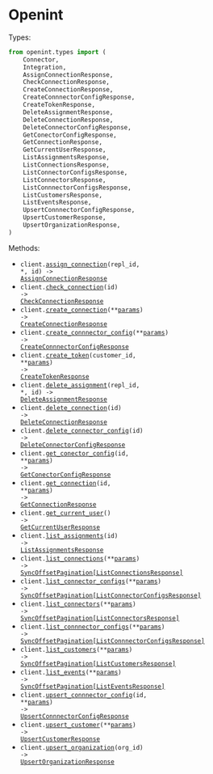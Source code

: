 # Openint

Types:

```python
from openint.types import (
    Connector,
    Integration,
    AssignConnectionResponse,
    CheckConnectionResponse,
    CreateConnectionResponse,
    CreateConnnectorConfigResponse,
    CreateTokenResponse,
    DeleteAssignmentResponse,
    DeleteConnectionResponse,
    DeleteConnectorConfigResponse,
    GetConectorConfigResponse,
    GetConnectionResponse,
    GetCurrentUserResponse,
    ListAssignmentsResponse,
    ListConnectionsResponse,
    ListConnectorConfigsResponse,
    ListConnectorsResponse,
    ListConnnectorConfigsResponse,
    ListCustomersResponse,
    ListEventsResponse,
    UpsertConnnectorConfigResponse,
    UpsertCustomerResponse,
    UpsertOrganizationResponse,
)
```

Methods:

- <code title="put /v2/connection/{id}/assignment/{repl_id}">client.<a href="./src/openint/_client.py">assign_connection</a>(repl_id, \*, id) -> <a href="./src/openint/types/assign_connection_response.py">AssignConnectionResponse</a></code>
- <code title="post /v1/connection/{id}/check">client.<a href="./src/openint/_client.py">check_connection</a>(id) -> <a href="./src/openint/types/check_connection_response.py">CheckConnectionResponse</a></code>
- <code title="post /v2/connection">client.<a href="./src/openint/_client.py">create_connection</a>(\*\*<a href="src/openint/types/client_create_connection_params.py">params</a>) -> <a href="./src/openint/types/create_connection_response.py">CreateConnectionResponse</a></code>
- <code title="post /v2/connector-config">client.<a href="./src/openint/_client.py">create_connnector_config</a>(\*\*<a href="src/openint/types/client_create_connnector_config_params.py">params</a>) -> <a href="./src/openint/types/create_connnector_config_response.py">CreateConnnectorConfigResponse</a></code>
- <code title="post /v1/customer/{customer_id}/token">client.<a href="./src/openint/_client.py">create_token</a>(customer_id, \*\*<a href="src/openint/types/client_create_token_params.py">params</a>) -> <a href="./src/openint/types/create_token_response.py">CreateTokenResponse</a></code>
- <code title="delete /v2/connection/{id}/assignment/{repl_id}">client.<a href="./src/openint/_client.py">delete_assignment</a>(repl_id, \*, id) -> <a href="./src/openint/types/delete_assignment_response.py">DeleteAssignmentResponse</a></code>
- <code title="delete /v2/connection/{id}">client.<a href="./src/openint/_client.py">delete_connection</a>(id) -> <a href="./src/openint/types/delete_connection_response.py">DeleteConnectionResponse</a></code>
- <code title="delete /v2/connector-config/{id}">client.<a href="./src/openint/_client.py">delete_connector_config</a>(id) -> <a href="./src/openint/types/delete_connector_config_response.py">DeleteConnectorConfigResponse</a></code>
- <code title="get /v2/connector-config/{id}">client.<a href="./src/openint/_client.py">get_conector_config</a>(id, \*\*<a href="src/openint/types/client_get_conector_config_params.py">params</a>) -> <a href="./src/openint/types/get_conector_config_response.py">GetConectorConfigResponse</a></code>
- <code title="get /v2/connection/{id}">client.<a href="./src/openint/_client.py">get_connection</a>(id, \*\*<a href="src/openint/types/client_get_connection_params.py">params</a>) -> <a href="./src/openint/types/get_connection_response.py">GetConnectionResponse</a></code>
- <code title="get /v1/viewer">client.<a href="./src/openint/_client.py">get_current_user</a>() -> <a href="./src/openint/types/get_current_user_response.py">GetCurrentUserResponse</a></code>
- <code title="get /v2/connection/{id}/assignment">client.<a href="./src/openint/_client.py">list_assignments</a>(id) -> <a href="./src/openint/types/list_assignments_response.py">ListAssignmentsResponse</a></code>
- <code title="get /v2/connection">client.<a href="./src/openint/_client.py">list_connections</a>(\*\*<a href="src/openint/types/client_list_connections_params.py">params</a>) -> <a href="./src/openint/types/list_connections_response.py">SyncOffsetPagination[ListConnectionsResponse]</a></code>
- <code title="get /v2/connector-config">client.<a href="./src/openint/_client.py">list_connector_configs</a>(\*\*<a href="src/openint/types/client_list_connector_configs_params.py">params</a>) -> <a href="./src/openint/types/list_connector_configs_response.py">SyncOffsetPagination[ListConnectorConfigsResponse]</a></code>
- <code title="get /v2/connector">client.<a href="./src/openint/_client.py">list_connectors</a>(\*\*<a href="src/openint/types/client_list_connectors_params.py">params</a>) -> <a href="./src/openint/types/list_connectors_response.py">SyncOffsetPagination[ListConnectorsResponse]</a></code>
- <code title="get /v2/connector-config">client.<a href="./src/openint/_client.py">list_connnector_configs</a>(\*\*<a href="src/openint/types/client_list_connnector_configs_params.py">params</a>) -> <a href="./src/openint/types/list_connnector_configs_response.py">SyncOffsetPagination[ListConnnectorConfigsResponse]</a></code>
- <code title="get /v1/customer">client.<a href="./src/openint/_client.py">list_customers</a>(\*\*<a href="src/openint/types/client_list_customers_params.py">params</a>) -> <a href="./src/openint/types/list_customers_response.py">SyncOffsetPagination[ListCustomersResponse]</a></code>
- <code title="get /v1/event">client.<a href="./src/openint/_client.py">list_events</a>(\*\*<a href="src/openint/types/client_list_events_params.py">params</a>) -> <a href="./src/openint/types/list_events_response.py">SyncOffsetPagination[ListEventsResponse]</a></code>
- <code title="put /v2/connector-config/{id}">client.<a href="./src/openint/_client.py">upsert_connnector_config</a>(id, \*\*<a href="src/openint/types/client_upsert_connnector_config_params.py">params</a>) -> <a href="./src/openint/types/upsert_connnector_config_response.py">UpsertConnnectorConfigResponse</a></code>
- <code title="put /v1/customer">client.<a href="./src/openint/_client.py">upsert_customer</a>(\*\*<a href="src/openint/types/client_upsert_customer_params.py">params</a>) -> <a href="./src/openint/types/upsert_customer_response.py">UpsertCustomerResponse</a></code>
- <code title="put /v2/organization/{org_id}">client.<a href="./src/openint/_client.py">upsert_organization</a>(org_id) -> <a href="./src/openint/types/upsert_organization_response.py">UpsertOrganizationResponse</a></code>
